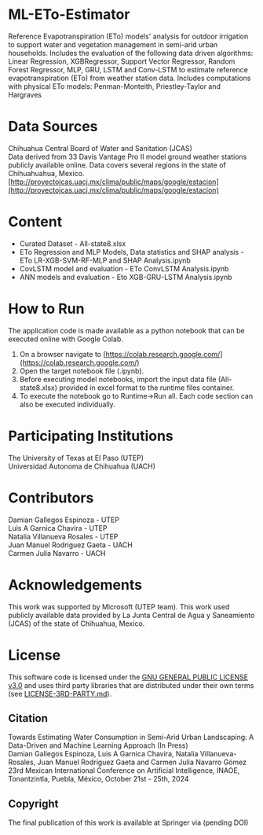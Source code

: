 # ML-ETo-Estimator
Reference Evapotranspiration (ETo) models' analysis for outdoor irrigation to support water and vegetation management in semi-arid urban households.
Includes the evaluation of the following data driven algorithms: Linear Regression, XGBRegressor, Support Vector Regressor, Random Forest Regressor,  MLP, GRU, LSTM and Conv-LSTM to estimate reference evapotranspiration (ETo) from weather station data. 
Includes computations with physical ETo models: Penman-Monteith, Priestley-Taylor and Hargraves

# Data Sources
Chihuahua Central Board of Water and Sanitation (JCAS)    
Data derived from 33 Davis Vantage Pro II model ground weather stations publicly available online. 
Data covers several regions in the state of Chihuahuahua, Mexico.   
[http://proyectojcas.uacj.mx/clima/public/maps/google/estacion](http://proyectojcas.uacj.mx/clima/public/maps/google/estacion)

# Content   
+ Curated Dataset - All-state8.xlsx   
+ ETo Regression and MLP Models, Data statistics and SHAP analysis - ETo LR-XGB-SVM-RF-MLP and SHAP Analysis.ipynb   
+ CovLSTM model and evaluation - ETo ConvLSTM Analysis.ipynb   
+ ANN models and evaluation - Eto XGB-GRU-LSTM Analysis.ipynb   

# How to Run

The application code is made available as a python notebook that can be executed online with Google Colab.

1. On a browser navigate to [https://colab.research.google.com/](https://colab.research.google.com/)
2. Open the target notebook file (.ipynb).
3. Before executing model notebooks, import the input data file (All-state8.xlsx) provided in excel format to the runtime files container.
4. To execute the notebook go to Runtime->Run all. Each code section can also be executed individually.

# Participating Institutions
The University of Texas at El Paso (UTEP)  
Universidad Autonoma de Chihuahua (UACH)   

# Contributors
Damian Gallegos Espinoza - UTEP   
Luis A Garnica Chavira - UTEP  
Natalia Villanueva Rosales - UTEP  
Juan Manuel Rodriguez Gaeta - UACH  
Carmen Julia Navarro - UACH   

# Acknowledgements  
This work was supported by Microsoft (UTEP team). This work used publicly available data provided by La Junta Central de Agua y Saneamiento (JCAS) of the state of Chihuahua, Mexico. 

# License
This software code is licensed under the [GNU GENERAL PUBLIC LICENSE v3.0](./LICENSE) and uses third party libraries that are distributed under their own terms (see [LICENSE-3RD-PARTY.md](./LICENSE-3RD-PARTY.md)).

## Citation  
Towards Estimating Water Consumption in Semi-Arid Urban Landscaping: A Data-Driven and Machine Learning Approach (In Press)   
Damian Gallegos Espinoza, Luis A Garnica Chavira, Natalia Villanueva-Rosales, Juan Manuel Rodríguez Gaeta and Carmen Julia Navarro Gómez    
23rd Mexican International Conference on Artificial Intelligence, INAOE, Tonantzintla, Puebla, México, October 21st - 25th, 2024   

## Copyright
The final publication of this work is available at Springer via (pending DOI)   
